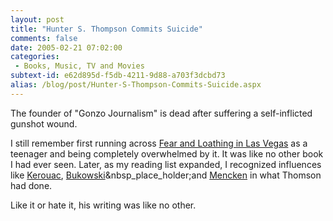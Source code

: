 ```yaml
---
layout: post
title: "Hunter S. Thompson Commits Suicide"
comments: false
date: 2005-02-21 07:02:00
categories:
 - Books, Music, TV and Movies
subtext-id: e62d895d-f5db-4211-9d88-a703f3dcbd73
alias: /blog/post/Hunter-S-Thompson-Commits-Suicide.aspx
---
```



The founder of "Gonzo Journalism" is dead after suffering a self-inflicted gunshot wound.

I still remember first running across [Fear and Loathing in Las Vegas](http://www.amazon.com/exec/obidos/ASIN/0679785892/peterprovosto-20) as a teenager and being completely overwhelmed by it. It was like no other book I had ever seen. Later, as my reading list expanded, I recognized influences like [Kerouac](http://www.amazon.com/exec/obidos/external-search?search-type=ss&tag=peterprovosto-20&keyword=Kerouac&index=books), [Bukowski](http://www.amazon.com/exec/obidos/external-search?search-type=ss&tag=peterprovosto-20&keyword=Bukowski&index=books)&nbsp_place_holder;and [Mencken](http://www.amazon.com/exec/obidos/external-search?search-type=ss&tag=peterprovosto-20&keyword=Mencken&index=books) in what Thomson had done.

Like it or hate it, his writing was like no other.
